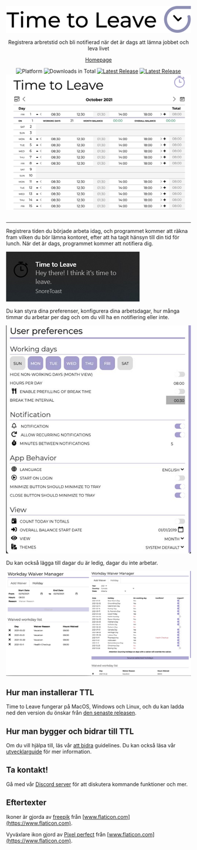 <div align="center">
  <img src="../assets/timetoleave.png" alt="Time to Leave Logo">

  <p>Registrera arbretstid och bli notifierad när det är dags att lämna jobbet och leva livet</p>

[Homepage](https://timetoleave.app/)


<img src="https://img.shields.io/badge/platforms-Windows%20%7C%20MacOS%20%7C%20Linux-green" alt="Platform">
<img src="https://img.shields.io/github/downloads/thamara/time-to-leave/total" alt="Downloads in Total">
<a href="https://github.com/thamara/time-to-leave/releases/latest"><img src="https://img.shields.io/github/v/release/thamara/time-to-leave" alt="Latest Release"></a>
<a href="http://makeapullrequest.com/"><img src="https://img.shields.io/badge/PRs-welcome-purple" alt="Latest Release"></a>

   <br/>

  <img src="./images/screenshot.jpg" alt="Time to Leave Screenshot">

  <br/>

  <br/>
</div>

---

Registrera tiden du började arbeta idag, och programmet kommer att räkna fram vilken du bör lämna kontoret, efter att ha tagit hänsyn till din tid för lunch. När det är dags, programmet kommer att notifiera dig.

<img src="./images/notification.jpg" alt="Time to Leave Notification">

Du kan styra dina preferenser, konfigurera dina arbetsdagar, hur många timmar du arbetar per dag och om du vill ha en notifiering eller inte.

<img src="./images/preferences.jpg" alt="Time to Leave Preferences">


Du kan också lägga till dagar du är ledig, dagar du inte arbetar.

<img src="./images/waiver_manager.jpg" alt="Time to Leave Waiver Manager">

## Hur man installerar TTL

Time to Leave fungerar på MacOS, Windows och Linux, och du kan ladda ned den version du önskar från [den senaste releasen](https://github.com/thamara/time-to-leave/releases/latest).

## Hur man bygger och bidrar till TTL

Om du vill hjälpa till, läs vår [att bidra](CONTRIBUTING.md) guidelines.
Du kan också läsa vår [utvecklarguide](DEVELOPMENT.md) för mer information.

## Ta kontakt!

Gå med vår  [Discord server](https://discord.gg/P3KkEF5) för att diskutera kommande funktioner och mer.

## Eftertexter

Ikoner är gjorda av [freepik](https://www.flaticon.com/authors/freepik) från [www.flaticon.com](https://www.flaticon.com).


Vyväxlare ikon gjord av [Pixel perfect](https://www.flaticon.com/authors/pixel-perfect) från [www.flaticon.com](https://www.flaticon.com).
